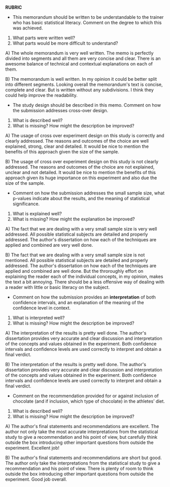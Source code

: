 **RUBRIC**

- This memorandum should be written to be understandable to the trainer who has basic statistical literacy. Comment on the degree to which this was achieved.

1. What parts were written well?
2. What parts would be more difficult to understand?

A) The whole memorandum is very well written. The memo is perfectly divided into segments and all them are very concise and clear. There is an awesome balance of technical and contextual explanations on each of them.

B) The memorandum is well written. In my opinion it could be better split into different segments. Looking overall the memorandum's text is concise, complete and clear. But is written without any subdivisions. I think they could help improve the readability. 

- The study design should be described in this memo. Comment on how the submission addresses cross-over design.

1. What is described well?
2. What is missing? How might the description be improved?

A) The usage of cross over experiment design on this study is correctly and clearly addressed. The reasons and outcomes of the choice are well explained, strong, clear and detailed. It would be nice to mention the benefits of this approach given the size of the sample.

B) The usage of cross over experiment design on this study is not clearly addressed. The reasons and outcomes of the choice are not explained, unclear and not detailed. It would be nice to mention the benefits of this approach given its huge importance on this experiment and also due the size of the sample.

- Comment on how the submission addresses the small sample size, what p-values indicate about the results, and the meaning of statistical significance.

1. What is explained well?
2. What is missing? How might the explanation be improved?

A) The fact that we are dealing with a very small sample size is very well addressed. All possible statistical subjects are detailed and properly addressed. The author's dissertation on how each of the techniques are applied and combined are very well done.

B) The fact that we are dealing with a very small sample size is not mentioned. All possible statistical subjects are detailed and properly addressed. The author's dissertation on how each of the techniques are applied and combined are well done. But the throroughly effort on explaining the reader each of the individual concepts, in my opinion, makes the text a bit annoying. There should be a less offensive way of dealing with a reader with little or basic literacy on the subject.

- Comment on how the submission provides an **interpretation** of both confidence intervals, and an explanation of the meaning of the confidence level in context.

1. What is interpreted well?
2. What is missing? How might the description be improved?

A) The interpretation of the results is pretty well done. The author's dissertation provides very accurate and clear discussion and interpretation of the concepts and values obtained in the experiment. Both confidence intervals and confidence levels are used correctly to interpret and obtain a final verdict.

B) The interpretation of the results is pretty well done. The author's dissertation provides very accurate and clear discussion and interpretation of the concepts and values obtained in the experiment. Both confidence intervals and confidence levels are used correctly to interpret and obtain a final verdict.

- Comment on the recommendation provided for or against inclusion of chocolate (and if inclusion, which type of chocolate) in the athletes’ diet.

1. What is described well?
2. What is missing? How might the description be improved?

A) The author's final statements and recommendations are excellent. The author not only take the most accurate interpretations from the statistical study to give a recommendation and his point of view, but carefully think outside the box introducing other important questions from outside the experiment. Excellent job!

B) The author's final statements and recommendations are short but good. The author only take the interpretations from the statistical study to give a recommendation and his point of view. There is plenty of room to think outside the box introducing other important questions from outside the experiment. Good job overall.